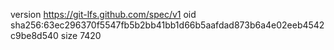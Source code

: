 version https://git-lfs.github.com/spec/v1
oid sha256:63ec296370f5547fb5b2bb41bb1d66b5aafdad873b6a4e02eeb4542c9be8d540
size 7420
